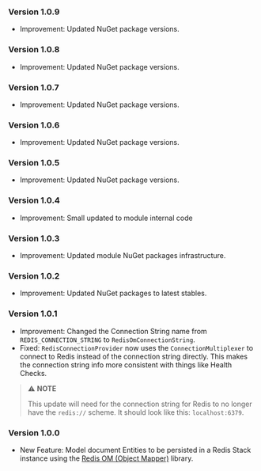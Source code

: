 ### Version 1.0.9

- Improvement: Updated NuGet package versions.

### Version 1.0.8

- Improvement: Updated NuGet package versions.

### Version 1.0.7

- Improvement: Updated NuGet package versions.

### Version 1.0.6

- Improvement: Updated NuGet package versions.

### Version 1.0.5

- Improvement: Updated NuGet package versions.

### Version 1.0.4

- Improvement: Small updated to module internal code

### Version 1.0.3

- Improvement: Updated module NuGet packages infrastructure.

### Version 1.0.2

- Improvement: Updated NuGet packages to latest stables.

### Version 1.0.1

- Improvement: Changed the Connection String name from `REDIS_CONNECTION_STRING` to `RedisOmConnectionString`.
- Fixed: `RedisConnectionProvider` now uses the `ConnectionMultiplexer` to connect to Redis instead of the connection string directly. This makes the connection string info more consistent with things like Health Checks.

> ⚠️ **NOTE**
> 
> This update will need for the connection string for Redis to no longer have the `redis://` scheme. It should look like this: `localhost:6379`.

### Version 1.0.0

- New Feature: Model document Entities to be persisted in a Redis Stack instance using the [Redis OM (Object Mapper)](https://redis.io/docs/connect/clients/om-clients/stack-dotnet/) library.
